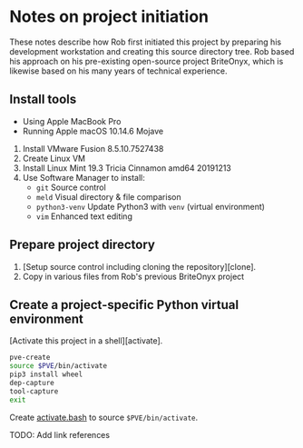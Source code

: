 # Notes on project initiation
These notes describe how Rob first initiated this project by preparing his development workstation and creating this source directory tree.
Rob based his approach on his pre-existing open-source project BriteOnyx, which is likewise based on his many years of technical experience.

## Install tools
* Using Apple MacBook Pro
* Running Apple macOS 10.14.6 Mojave

1. Install VMware Fusion 8.5.10.7527438
1. Create Linux VM
1. Install Linux Mint 19.3 Tricia Cinnamon amd64 20191213
1. Use Software Manager to install:
    * `git`           Source control
    * `meld`          Visual directory & file comparison
    * `python3-venv`  Update Python3 with `venv` (virtual environment)
    * `vim`           Enhanced text editing

## Prepare project directory
1. [Setup source control including cloning the repository][clone].
1. Copy in various files from Rob's previous BriteOnyx project

## Create a project-specific Python virtual environment
[Activate this project in a shell][activate].

~~~ bash
pve-create
source $PVE/bin/activate
pip3 install wheel
dep-capture
tool-capture
exit
~~~

Create [activate.bash](../activate.bash) to source `$PVE/bin/activate`.

TODO: Add link references

